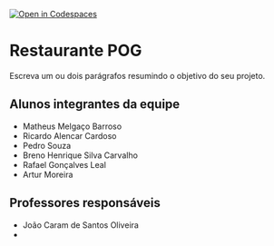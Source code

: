 [![Open in Codespaces](https://classroom.github.com/assets/launch-codespace-7f7980b617ed060a017424585567c406b6ee15c891e84e1186181d67ecf80aa0.svg)](https://classroom.github.com/open-in-codespaces?assignment_repo_id=14314211)
# Restaurante POG
Escreva um ou dois parágrafos resumindo o objetivo do seu projeto.

## Alunos integrantes da equipe

* Matheus Melgaço Barroso
* Ricardo Alencar Cardoso
* Pedro Souza
* Breno Henrique Silva Carvalho
* Rafael Gonçalves Leal
* Artur Moreira

## Professores responsáveis

* João Caram de Santos Oliveira
* 

